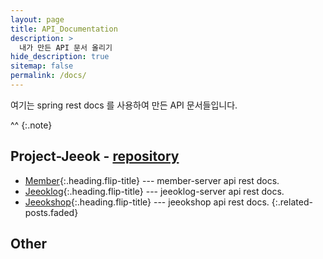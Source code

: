 ```yaml
---
layout: page
title: API_Documentation
description: >
  내가 만든 API 문서 올리기
hide_description: true
sitemap: false
permalink: /docs/
---
```


여기는 spring rest docs 를 사용하여 만든 API 문서들입니다.

^^
{:.note}


## Project-Jeeok - [repository](https://github.com/heechul90/project-jeeok)
* [Member]{:.heading.flip-title} --- member-server api rest docs.
* [Jeeoklog]{:.heading.flip-title} --- jeeoklog-server api rest docs.
* [Jeeokshop]{:.heading.flip-title} --- jeeokshop api rest docs.
{:.related-posts.faded}

## Other

[member]: member.md
[jeeoklog]: jeeoklog.md
[jeeokshop]: jeeokshop.md

[upgrade]: upgrade.md
[config]: config.md
[basics]: basics.md
[writing]: writing.md
[scripts]: scripts.md
[build]: build.md
[advanced]: advanced.md
[LICENSE]: ../LICENSE.md
[NOTICE]: ../NOTICE.md
[CHANGELOG]: ../CHANGELOG.md
